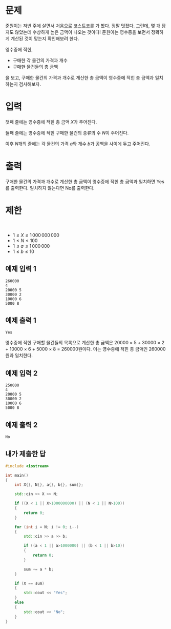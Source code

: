 문제
============
준원이는 저번 주에 살면서 처음으로 코스트코를 가 봤다. 정말 멋졌다. 그런데, 몇 개 담지도 않았는데 수상하게 높은 금액이 나오는 것이다! 준원이는 영수증을 보면서 정확하게 계산된 것이 맞는지 확인해보려 한다.

영수증에 적힌,

- 구매한 각 물건의 가격과 개수
- 구매한 물건들의 총 금액

을 보고, 구매한 물건의 가격과 개수로 계산한 총 금액이 영수증에 적힌 총 금액과 일치하는지 검사해보자.

입력
==============
첫째 줄에는 영수증에 적힌 총 금액 
$X$가 주어진다.

둘째 줄에는 영수증에 적힌 구매한 물건의 종류의 수 
$N$이 주어진다.

이후 
$N$개의 줄에는 각 물건의 가격 
$a$와 개수 
$b$가 공백을 사이에 두고 주어진다.

출력
==============
구매한 물건의 가격과 개수로 계산한 총 금액이 영수증에 적힌 총 금액과 일치하면 Yes를 출력한다. 일치하지 않는다면 No를 출력한다.

제한
===============
 
- $1 ≤ X ≤ 1\,000\,000\,000$ 
 
- $1 ≤ N ≤ 100$ 
 
- $1 ≤ a ≤ 1\,000\,000$ 
 
- $1 ≤ b ≤ 10$

예제 입력 1 
----------

```
260000    
4    
20000 5    
30000 2    
10000 6    
5000 8    
```

예제 출력 1 
-----------

```
Yes
```

영수증에 적힌 구매할 물건들의 목록으로 계산한 총 금액은 20000 × 5 + 30000 × 2 + 10000 × 6 + 5000 × 8 = 260000원이다. 이는 영수증에 적힌 총 금액인 260000원과 일치한다. 

예제 입력 2 
------------

```
250000    
4   
20000 5   
30000 2   
10000 6   
5000 8   
```

예제 출력 2 
------------

```
No
```

내가 제출한 답
-----------

```cpp
#include <iostream>

int main()
{
	int X{}, N{}, a{}, b{}, sum{};

	std::cin >> X >> N;

	if ((X < 1 || X>1000000000) || (N < 1 || N>100))
	{
		return 0;
	}

	for (int i = N; i != 0; i--)
	{
		std::cin >> a >> b;

		if ((a < 1 || a>1000000) || (b < 1 || b>10))
		{
			return 0;
		}

		sum += a * b;
	}

	if (X == sum)
	{
		std::cout << "Yes";
	}
	else
	{
		std::cout << "No";
	}
}
```
